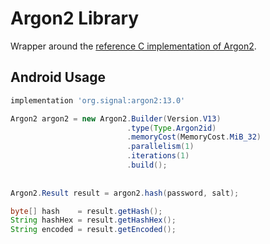 Argon2 Library
==

Wrapper around the [reference C implementation of Argon2](https://github.com/P-H-C/phc-winner-argon2).

Android Usage
--

```gradle
implementation 'org.signal:argon2:13.0'
```

```java
Argon2 argon2 = new Argon2.Builder(Version.V13)
                          .type(Type.Argon2id)
                          .memoryCost(MemoryCost.MiB_32)
                          .parallelism(1)
                          .iterations(1)
                          .build();
                          
                          
Argon2.Result result = argon2.hash(password, salt);

byte[] hash    = result.getHash();
String hashHex = result.getHashHex();
String encoded = result.getEncoded();
```
